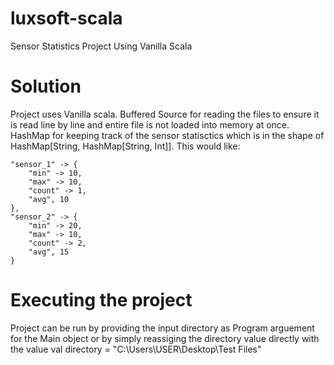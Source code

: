 # luxsoft-scala

Sensor Statistics Project Using Vanilla Scala

# Solution

Project uses Vanilla scala.
Buffered Source for reading the files to ensure it is read line by line and entire file is not loaded into memory at once.
HashMap for keeping track of the sensor statisctics which is in the shape of HashMap[String, HashMap[String, Int]]. This would like:

```
"sensor_1" -> {
    "min" -> 10,
    "max" -> 10,
    "count" -> 1,
    "avg", 10
},
"sensor_2" -> {
    "min" -> 20,
    "max" -> 10,
    "count" -> 2,
    "avg", 15
}
```

# Executing the project

Project can be run by providing the input directory as Program arguement for the Main object or by simply reassiging the directory value directly with the value
val directory = "C:\\Users\\USER\\Desktop\\Test Files"





